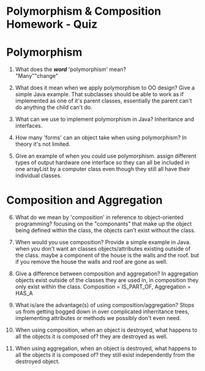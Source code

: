 # Polymorphism & Composition Homework - Quiz

# Polymorphism

1. What does the ___word___ 'polymorphism' mean?<br>
    "Many""change"

2. What does it mean when we apply polymorphism to OO design? Give a simple Java example.
    That subclasses should be able to work as if implemented as one of it's parent classes, essentially the parent can't do anything the child can't do.

3. What can we use to implement polymorphism in Java?
    Inheritance and interfaces.

4. How many 'forms' can an object take when using polymorphism?
    In theory it's not limited.

5. Give an example of when you could use polymorphism.
    assign different types of output hardware one interface so they can all be included in one arrayList by a computer class even though they still all have their individual classes.



# Composition and Aggregation

6. What do we mean by 'composition' in reference to object-oriented programming?
    focusing on the "componants" that make up the object being defined within the class, the objects can't exist without the class.

7. When would you use composition? Provide a simple example in Java.
    when you don't want an classes objects/attributes existing outside of the class. maybe a component of the house is the walls and the roof. but if you remove the house the walls and roof are gone as well.

8. Give a difference between composition and aggregation?
    In aggregation objects exist outside of the classes they are used in, in composition they only exist within the class. Composition = IS_PART_OF, Aggregation = HAS_A

9. What is/are the advantage(s) of using composition/aggregation?
    Stops us from getting bogged down in over complicated inherritance trees, implementing attributes or methods we possibly don't even need.
    

10. When using composition, when an object is destroyed, what happens to all the objects it is composed of?
    they are destroyed as well.

11. When using aggregation, when an object is destroyed, what happens to all the objects it is composed of?
    they still exist independently from the destroyed object.